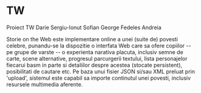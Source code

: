 # TW
Proiect TW
Darie Sergiu-Ionut 
Sofian George
Fedeles Andreia



Storie on the Web este implementare online a unei (suite de) povesti celebre, punandu-se la dispozitie o interfata Web care sa ofere copiilor -- pe grupe de varste -- o experienta narativa placuta, inclusiv semne de carte, scene alternative, progresul parcurgerii textului, lista personajelor fiecarui basm in parte si detaliilor despre acestea (stocate persistent), posibilitati de cautare etc. Pe baza unui fisier JSON si/sau XML preluat prin 'upload', sistemul este capabil sa importe continutul unei povesti, inclusiv resursele multimedia aferente. 